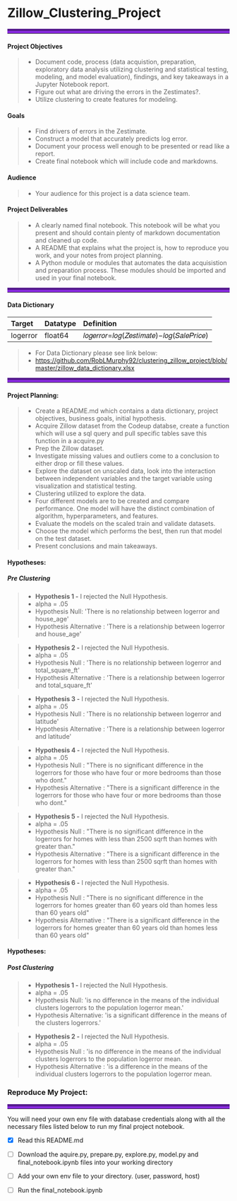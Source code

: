 # Zillow_Clustering_Project
<hr style="border-top: 10px groove blueviolet; margin-top: 1px; margin-bottom: 1px"></hr>



#### Project Objectives
> - Document code, process (data acquistion, preparation, exploratory data analysis utilizing clustering and statistical testing, modeling, and model evaluation), findings, and key takeaways in a Jupyter Notebook report.
> - Figure out what are driving the errors in the Zestimates?.
> - Utilize clustering to create features for modeling.


#### Goals
> - Find drivers of errors in the Zestimate.
> - Construct a model that accurately predicts log error.
> - Document your process well enough to be presented or read like a report.
> - Create final notebook which will include code and markdowns.

#### Audience
> - Your audience for this project is a data science team.


#### Project Deliverables
> - A clearly named final notebook. This notebook will be what you present and should contain plenty of markdown documentation and cleaned up code.
> - A README that explains what the project is, how to reproduce you work, and your notes from project planning.
> - A Python module or modules that automates the data acquisistion and preparation process. These modules should be imported and used in your final notebook.


<hr style="border-top: 10px groove blueviolet; margin-top: 1px; margin-bottom: 1px"></hr>

#### Data Dictionary

|Target|Datatype|Definition|
|:-------|:--------|:----------|
| logerror| float64 | 𝑙𝑜𝑔𝑒𝑟𝑟𝑜𝑟=𝑙𝑜𝑔(𝑍𝑒𝑠𝑡𝑖𝑚𝑎𝑡𝑒)−𝑙𝑜𝑔(𝑆𝑎𝑙𝑒𝑃𝑟𝑖𝑐𝑒)

> - For Data Dictionary please see link below:
> - https://github.com/RobLMurphy92/clustering_zillow_project/blob/master/zillow_data_dictionary.xlsx





<hr style="border-top: 10px groove blueviolet; margin-top: 1px; margin-bottom: 1px"></hr>

#### Project Planning:

> - Create a README.md which contains a data dictionary, project objectives, business goals, initial hypothesis.
> - Acquire Zillow dataset from the Codeup databse, create a function which will use a sql query and pull specific tables save this function in a acquire.py
> - Prep the Zillow dataset.
> - Investigate missing values and outliers come to a conclusion to either drop or fill these values.
> - Explore the dataset on unscaled data, look into the interaction between independent variables and the target variable using visualization and statistical testing.
> - Clustering utilized to explore the data.
> - Four different models are to be created and compare performance. One model will have the distinct combination of algorithm, hyperparameters, and features.
> - Evaluate the models on the scaled train and validate datasets.
> - Choose the model which performs the best, then run that model on the test dataset.
> - Present conclusions and main takeaways.

#### Hypotheses: 
##### Pre Clustering

> - **Hypothesis 1 -** I rejected the Null Hypothesis.
> - alpha = .05
> - Hypothesis Null: 'There is no relationship between logerror and house_age'
> - Hypothesis Alternative : 'There is a relationship between logerror and house_age'


> - **Hypothesis 2 -** I rejected the Null Hypothesis.
> - alpha = .05
> - Hypothesis Null : 'There is no relationship between logerror and total_square_ft'
> - Hypothesis Alternative : 'There is a relationship between logerror and total_square_ft'

> - **Hypothesis 3 -** I rejected the Null Hypothesis.
> - alpha = .05
> - Hypothesis Null : 'There is no relationship between logerror and latitude'
> - Hypothesis Alternative : 'There is a relationship between logerror and latitude'

> - **Hypothesis 4 -** I rejected the Null Hypothesis.
> - alpha = .05
> - Hypothesis Null : "There is no significant difference in the logerrors for those who have four or more bedrooms than those who dont."
> - Hypothesis Alternative : "There is a significant difference in the logerrors for those who have four or more bedrooms than those who dont."

> - **Hypothesis 5 -** I rejected the Null Hypothesis.
> - alpha = .05
> - Hypothesis Null : "There is no significant difference in the logerrors for homes with less than 2500 sqrft than homes with greater than."
> - Hypothesis Alternative : "There is a significant difference in the logerrors for homes with less than 2500 sqrft than homes with greater than."

> - **Hypothesis 6 -** I rejected the Null Hypothesis.
> - alpha = .05
> - Hypothesis Null : "There is no significant difference in the logerrors for homes greater than 60 years old than homes less than 60 years old"
> - Hypothesis Alternative : "There is a significant difference in the logerrors for homes greater than 60 years old than homes less than 60 years old"


#### Hypotheses: 
##### Post Clustering

> - **Hypothesis 1 -** I rejected the Null Hypothesis.
> - alpha = .05
> - Hypothesis Null: 'is no difference in the means of the individual clusters logerrors to the population logerror mean.'
> - Hypothesis Alternative: 'is a significant difference in the means of the clusters logerrors.'


> - **Hypothesis 2 -** I rejected the Null Hypothesis.
> - alpha = .05
> - Hypothesis Null : 'is no difference in the means of the individual clusters logerrors to the population logerror mean.
> - Hypothesis Alternative : 'is a difference in the means of the individual clusters logerrors to the population logerror mean.


### Reproduce My Project:

<hr style="border-top: 10px groove blueviolet; margin-top: 1px; margin-bottom: 1px"></hr>

You will need your own env file with database credentials along with all the necessary files listed below to run my final project notebook. 
- [x] Read this README.md
- [ ] Download the aquire.py, prepare.py, explore.py, model.py and final_notebook.ipynb files into your working directory
- [ ] Add your own env file to your directory. (user, password, host)
- [ ] Run the final_notebook.ipynb 



